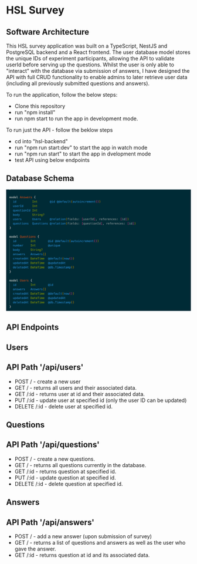 # HSL Survey

## Software Architecture

This HSL survey application was built on a TypeScript, NestJS and PostgreSQL backend and a React frontend. The user database model stores the unique IDs of experiment participants, allowing the API to validate userId before serving up the questions. Whilst the user is only able to "interact" with the database via submission of answers, I have designed the API with full CRUD functionality to enable admins to later retrieve user data (including all previously submitted questions and answers).

To run the application, follow the below steps:
- Clone this repository 
- run "npm install"
- run npm start to run the app in development mode.

To run just the API - follow the beklow steps
- cd into "hsl-backend"
- run "npm run start:dev" to start the app in watch mode
- run "npm run start" to start the app in dvelopment mode
- test API using below endpoints


## Database Schema

![alt Database Schema](https://github.com/tynawilliam/HSL/blob/main/documentation/images/schema.png?raw=true)

## API Endpoints
## Users
## API Path '/api/users'
- POST / - create a new user
- GET / - returns all users and their associated data.
- GET /:id - returns user at id and their associated data.
- PUT /:id - update user at specified id (only the user ID can be updated)
- DELETE /:id - delete user at specified id.

## Questions
## API Path '/api/questions'
- POST / - create a new questions.
- GET / - returns all questions currently in the database.
- GET /:id - returns question at specified id.
- PUT /:id - update question at specified id.
- DELETE /:id - delete question at specified id.

## Answers
## API Path '/api/answers'
- POST / - add a new answer (upon submission of survey)
- GET / - returns a list of questions and answers as well as the user who gave the answer. 
- GET /:id - returns question at id and its associated data.
